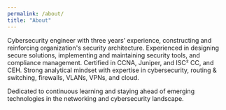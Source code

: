 ```yaml
---
permalink: /about/
title: "About"
---
```


Cybersecurity engineer with three years’ experience, constructing and reinforcing 
organization's security architecture. Experienced in designing secure solutions, 
implementing and maintaining security tools, and compliance management. 
Certified in CCNA, Juniper, and ISC² CC, and CEH. 
Strong analytical mindset with expertise in cybersecurity, routing & switching, 
firewalls, VLANs, VPNs, and cloud. 

Dedicated to continuous learning and staying ahead of emerging technologies in the networking and cybersecurity landscape.  